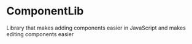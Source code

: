 # ComponentLib
Library that makes adding components easier in JavaScript and makes editing components easier
